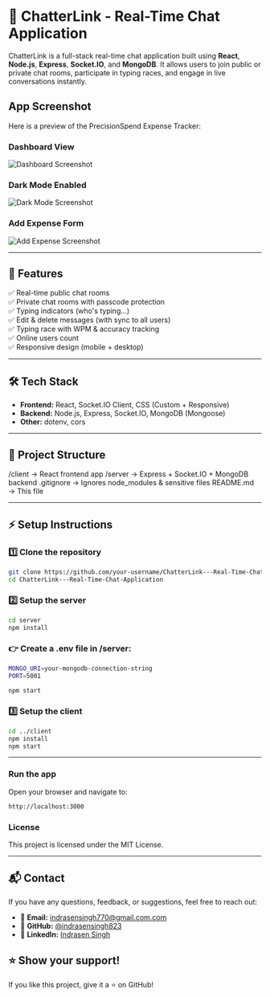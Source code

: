 # 💬 ChatterLink - Real-Time Chat Application

ChatterLink is a full-stack real-time chat application built using **React**, **Node.js**, **Express**, **Socket.IO**, and **MongoDB**. It allows users to join public or private chat rooms, participate in typing races, and engage in live conversations instantly.

## App Screenshot

Here is a preview of the PrecisionSpend Expense Tracker:

###  Dashboard View
![Dashboard Screenshot](./screenshots/dashboard.png)

###  Dark Mode Enabled
![Dark Mode Screenshot](./screenshots/dark-mode.png)

###  Add Expense Form
![Add Expense Screenshot](./screenshots/add-expense.png)

---

## 🚀 Features

✅ Real-time public chat rooms  
✅ Private chat rooms with passcode protection  
✅ Typing indicators (who's typing...)  
✅ Edit & delete messages (with sync to all users)  
✅ Typing race with WPM & accuracy tracking  
✅ Online users count  
✅ Responsive design (mobile + desktop)

---

## 🛠 Tech Stack

- **Frontend:** React, Socket.IO Client, CSS (Custom + Responsive)
- **Backend:** Node.js, Express, Socket.IO, MongoDB (Mongoose)
- **Other:** dotenv, cors

---

## 📂 Project Structure

/client → React frontend app
/server → Express + Socket.IO + MongoDB backend
.gitignore → Ignores node_modules & sensitive files
README.md → This file


---

## ⚡ Setup Instructions

### 1️⃣ Clone the repository
```bash
git clone https://github.com/your-username/ChatterLink---Real-Time-Chat-Application.git
cd ChatterLink---Real-Time-Chat-Application
```

### 2️⃣ Setup the server
```bash
cd server
npm install
```

### 👉 Create a .env file in /server:
```bash
MONGO_URI=your-mongodb-connection-string
PORT=5001

npm start

```

### 3️⃣ Setup the client
```bash
cd ../client
npm install
npm start
```
---

### Run the app
Open your browser and navigate to:
```bash
http://localhost:3000
```

### License
This project is licensed under the MIT License.

---

## 📬 Contact

If you have any questions, feedback, or suggestions, feel free to reach out:

- 📧 **Email:** indrasensingh770@gmail.com.com
- 🐙 **GitHub:** [@indrasensingh823](https://github.com/indrasensingh823)
- 🔗 **LinkedIn:** [Indrasen Singh](https://www.linkedin.com/in/indrasensingh823)


## ⭐ Show your support!
If you like this project, give it a ⭐ on GitHub!



